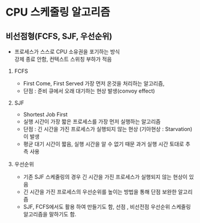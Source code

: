 # CPU 스케줄링 알고리즘

## 비선점형(FCFS, SJF, 우선순위)

- 프로세스가 스스로 CPU 소유권을 포기하는 방식  
  강제 종료 안함, 컨텍스트 스위칭 부하가 적음

1. FCFS
    - First Come, First Served 가장 먼저 온것을 처리하는 알고리즘,
    - 단점 : 준비 큐에서 오래 대기하는 현상 발생(convoy effect)

2. SJF
    - Shortest Job First
    - 실행 시간이 가장 짧은 프로세스를 가장 먼저 실행하는 알고리즘
    - 단점 : 긴 시간을 가진 프로세스가 실행되지 않는 현상 (기아현상 : Starvation)이 발생
    - 평균 대기 시간이 짧음, 실행 시간을 알 수 없기 때문 과거 실행 시간 토대로 추측 사용

3. 우선순위
    - 기존 SJF 스케줄링의 경우 긴 시간을 가진 프로세스가 실행되지 않는 현상이 있음
    - 긴 시간을 가진 프로세스의 우선순위를 높이는 방법을 통해 단점 보완한 알고리즘
    - SJF, FCFS에서도 활용 하여 만들기도 함, 선점 , 비선전점 우선순위 스케줄링 알고리즘을 말하기도 함.
